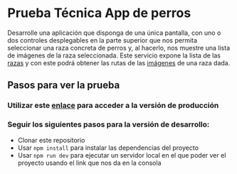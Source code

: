 # Prueba Técnica App de perros

Desarrolle una aplicación que disponga de una única pantalla, con uno o dos controles desplegables en la parte superior que nos permita seleccionar una raza concreta de perros y, al hacerlo, nos muestre una lista de imágenes de la raza seleccionada. Este servicio expone la lista de las [razas](https://dog.ceo/api/breeds/list/all) y con este podrá obtener las rutas de las [imágenes](https://dog.ceo/api/breed/<raza>/images) de una raza dada.

## Pasos para ver la prueba

### Utilizar este [enlace](https://prueba-tecnica-react-one.vercel.app/) para acceder a la versión de producción

### Seguir los siguientes pasos para la versión de desarrollo:

- Clonar este repositorio
- Usar `npm install` para instalar las dependencias del proyecto
- Usar `npm run dev` para ejecutar un servidor local en el que poder ver el proyecto usando el link que nos da en la consola

